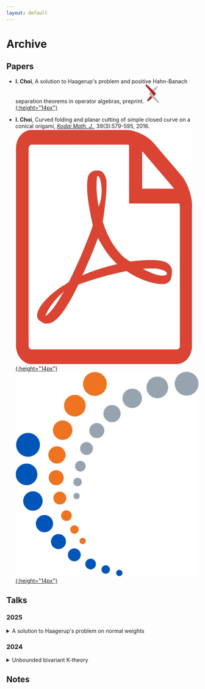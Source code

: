 ```yaml
---
layout: default
---
```


# Archive

## Papers


- 
	__I. Choi__,
	A solution to Haagerup's problem and positive Hahn-Banach separation theorems in operator algebras,
	preprint.
	[![](/assets/img/arxiv.svg){:height="14px"}](https://arxiv.org/abs/2501.16832)


- 
	__I. Choi__,
	Curved folding and planar cutting of simple closed curve on a conical origami,
	[_Kodai Math. J._](https://www.math.titech.ac.jp/top/~tosho/Journal/info-j.html),
	39(3):579-595,
	2016.
	[![](/assets/img/pdf.jpeg){:height="14px"}](/assets/pdf/papers/1509-cfpc.pdf)
	[![](/assets/img/mathscinet.png){:height="14px"}](https://mathscinet.ams.org/mathscinet/article?mr=3567235)




## Talks

### 2025
<details><summary>A solution to Haagerup's problem on normal weights</summary><div markdown="1">

| 5/13  | **Tokyo**, Operator Algebra Seminars at the University of Tokyo |
| 6/6   | **Kyoto**, Kyoto Operator Algebra Seminars |
| 7/8   | **Seoul**, China-Japan-Korea Conference on Functional Analysis |
| 7/14 | **Seoul**, KIAS Seminars |
| 9/24 | **Kyoto**, Operator Algebraists' Symposium, Recent Developments in Operator Algebras |

</div></details>

### 2024
<details><summary>Unbounded bivariant K-theory</summary><div markdown="1">

| 9/18 | __Sapporo__, Functional Analysis Conference (Junior) |

</div></details>


## Notes

